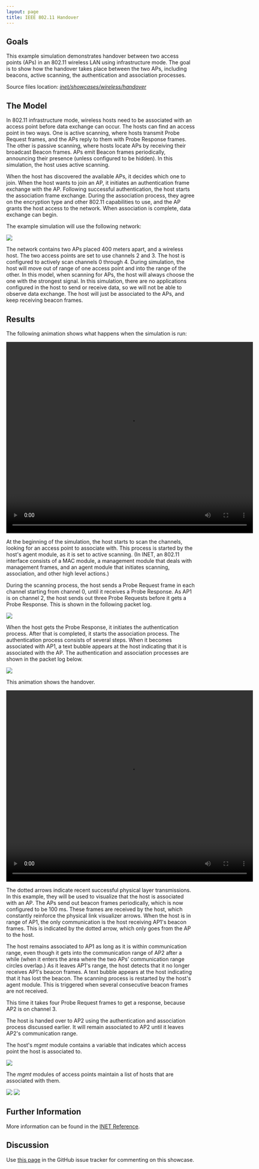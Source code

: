 ```yaml
---
layout: page
title: IEEE 802.11 Handover
---
```


## Goals

This example simulation demonstrates handover between two access points (APs)
in an 802.11 wireless LAN using infrastructure mode. The goal is to show how the
handover takes place between the two APs, including beacons, active scanning,
the authentication and association processes.

Source files location: <a href="https://github.com/inet-framework/inet-showcases/tree/master/wireless/handover" target="_blank"><var>inet/showcases/wireless/handover</var></a>

## The Model

In 802.11 infrastructure mode, wireless hosts need to be associated with an
access point before data exchange can occur. The hosts can find an access point
in two ways. One is active scanning, where hosts transmit Probe Request frames,
and the APs reply to them with Probe Response frames. The other is passive
scanning, where hosts locate APs by receiving their broadcast Beacon frames. APs
emit Beacon frames periodically, announcing their presence (unless configured to
be hidden). In this simulation, the host uses active scanning.

When the host has discovered the available APs, it decides which one to join.
When the host wants to join an AP, it initiates an authentication frame exchange
with the AP. Following successful authentication, the host starts the association
frame exchange. During the association process, they agree on the encryption
type and other 802.11 capabilities to use, and the AP grants the host access to the
network. When association is complete, data exchange can begin.

The example simulation will use the following network:

<img class="screen" src="network2.png">

The network contains two APs placed 400 meters apart, and a wireless host. The
two access points are set to use channels 2 and 3. The host is configured to
actively scan channels 0 through 4. During simulation, the host will move out of
range of one access point and into the range of the other. In this model, when
scanning for APs, the host will always choose the one with the strongest signal. In
this simulation, there are no applications configured in the host to send or receive
data, so we will not be able to observe data exchange. The host will just be
associated to the APs, and keep receiving beacon frames.

## Results

The following animation shows what happens when the simulation is run:

<video autoplay loop controls onclick="this.paused ? this.play() : this.pause();" src="handover1.mp4" width="658" height="510"></video>

At the beginning of the simulation, the host starts to scan the channels, looking
for an access point to associate with. This process is started by the host's agent
module, as it is set to active scanning. (In INET, an 802.11 interface consists of a
MAC module, a management module that deals with management frames, and an
agent module that initiates scanning, association, and other high level actions.)

During the scanning process, the host sends a Probe Request frame in each
channel starting from channel 0, until it receives a Probe Response. As AP1 is on
channel 2, the host sends out three Probe Requests before it gets a Probe
Response. This is shown in the following packet log.

<img class="screen" src="scan.png">

When the host gets the Probe Response, it initiates the authentication process.
After that is completed, it starts the association process. The authentication
process consists of several steps. When it becomes associated with AP1, a text
bubble appears at the host indicating that it is associated with the AP. The
authentication and association processes are shown in the packet log below.

<img class="screen" src="assoc.png">

This animation shows the handover.

<video autoplay loop controls onclick="this.paused ? this.play() : this.pause();" src="handover2.mp4" width="658" height="510"></video>

The dotted arrows indicate recent successful physical layer transmissions. In this
example, they will be used to visualize that the host is associated with an AP. The
APs send out beacon frames periodically, which is now configured to be 100 ms.
These frames are received by the host, which constantly reinforce the physical
link visualizer arrows. When the host is in range of AP1, the only communication is
the host receiving AP1's beacon frames. This is indicated by the dotted arrow,
which only goes from the AP to the host.

The host remains associated to AP1 as long as it is within communication range,
even though it gets into the communication range of AP2 after a while (when it
enters the area where the two APs' communication range circles overlap.) As it
leaves AP1's range, the host detects that it no longer receives AP1's beacon
frames. A text bubble appears at the host indicating that it has lost the beacon.
The scanning process is restarted by the host's agent module. This is triggered
when several consecutive beacon frames are not received.

This time it takes four Probe Request frames to get a response, because AP2 is on
channel 3.

The host is handed over to AP2 using the authentication and association process
discussed earlier. It will remain associated to AP2 until it leaves AP2's
communication range.

The host's <var>mgmt</var> module contains a variable that indicates which
access point the host is associated to.

<img class="screen" src="assocap2.png">

The <var>mgmt</var> modules of access points maintain a list of hosts that are
associated with them.

<img class="screen" src="stalist1.png">

<img class="screen" src="stalist2.png">

## Further Information

More information can be found in the <a href="https://omnetpp.org/doc/inet/api-current/neddoc/index.html" target="_blank">INET Reference</a>.

## Discussion

Use <a href="https://github.com/inet-framework/inet-showcases/issues/8" target="_blank">this page</a> 
in the GitHub issue tracker for commenting on this showcase.

